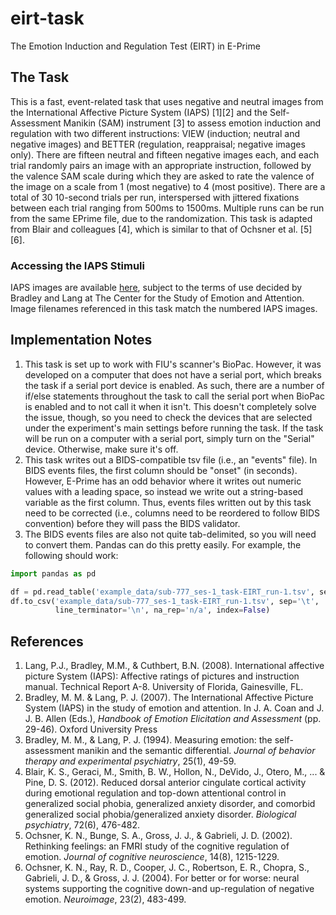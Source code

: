 # eirt-task
The Emotion Induction and Regulation Test (EIRT) in E-Prime

## The Task
This is a fast, event-related task that uses negative and neutral images from the International Affective Picture System (IAPS) [1][2] and the Self-Assessment Manikin (SAM) instrument [3] to assess emotion induction and regulation with two different instructions: VIEW (induction; neutral and negative images) and BETTER (regulation, reappraisal; negative images only). There are fifteen neutral and fifteen negative images each, and each trial randomly pairs an image with an appropriate instruction, followed by the valence SAM scale during which they are asked to rate the valence of the image on a scale from 1 (most negative) to 4 (most positive). There are a total of 30 10-second trials per run, interspersed with jittered fixations between each trial ranging from 500ms to 1500ms. Multiple runs can be run from the same EPrime file, due to the randomization. This task is adapted from Blair and colleagues [4], which is similar to that of Ochsner et al. [5][6].

### Accessing the IAPS Stimuli
IAPS images are available [here](https://csea.phhp.ufl.edu/media/iapsmessage.html), subject to the terms of use decided by Bradley and Lang at The Center for the Study of Emotion and Attention. Image filenames referenced in this task match the numbered IAPS images.

## Implementation Notes
1. This task is set up to work with FIU's scanner's BioPac.
However, it was developed on a computer that does not have a serial port, which breaks the task if a serial port device is enabled.
As such, there are a number of if/else statements throughout the task to call the serial port when BioPac is enabled and to not call it when it isn't.
This doesn't completely solve the issue, though, so you need to check the devices that are selected under the experiment's main settings before running the task.
If the task will be run on a computer with a serial port, simply turn on the "Serial" device.
Otherwise, make sure it's off.
2. This task writes out a BIDS-compatible tsv file (i.e., an "events" file).
In BIDS events files, the first column should be "onset" (in seconds).
However, E-Prime has an odd behavior where it writes out numeric values with a leading space, so instead we write out a string-based variable as the first column.
Thus, events files written out by this task need to be corrected (i.e., columns need to be reordered to follow BIDS convention) before they will pass the BIDS validator.
3. The BIDS events files are also not quite tab-delimited, so you will need to convert them.
Pandas can do this pretty easily.
For example, the following should work:

```python
import pandas as pd

df = pd.read_table('example_data/sub-777_ses-1_task-EIRT_run-1.tsv', sep='\s+')
df.to_csv('example_data/sub-777_ses-1_task-EIRT_run-1.tsv', sep='\t',
          line_terminator='\n', na_rep='n/a', index=False)
```

## References
1. Lang, P.J., Bradley, M.M., & Cuthbert, B.N. (2008). International affective picture System (IAPS): Affective ratings of pictures and instruction manual. Technical Report A-8. University of Florida, Gainesville, FL.
2. Bradley, M. M. & Lang, P. J. (2007). The International Affective Picture System (IAPS) in the study of emotion and attention. In J. A. Coan and J. J. B. Allen (Eds.), <i>Handbook of Emotion Elicitation and Assessment</i> (pp. 29-46). Oxford University Press
3. Bradley, M. M., & Lang, P. J. (1994). Measuring emotion: the self-assessment manikin and the semantic differential. <i>Journal of behavior therapy and experimental psychiatry</i>, 25(1), 49-59.
4. Blair, K. S., Geraci, M., Smith, B. W., Hollon, N., DeVido, J., Otero, M., ... & Pine, D. S. (2012). Reduced dorsal anterior cingulate cortical activity during emotional regulation and top-down attentional control in generalized social phobia, generalized anxiety disorder, and comorbid generalized social phobia/generalized anxiety disorder. <i>Biological psychiatry</i>, 72(6), 476-482.
5. Ochsner, K. N., Bunge, S. A., Gross, J. J., & Gabrieli, J. D. (2002). Rethinking feelings: an FMRI study of the cognitive regulation of emotion. <i>Journal of cognitive neuroscience</i>, 14(8), 1215-1229.
6. Ochsner, K. N., Ray, R. D., Cooper, J. C., Robertson, E. R., Chopra, S., Gabrieli, J. D., & Gross, J. J. (2004). For better or for worse: neural systems supporting the cognitive down-and up-regulation of negative emotion. <i>Neuroimage</i>, 23(2), 483-499.
